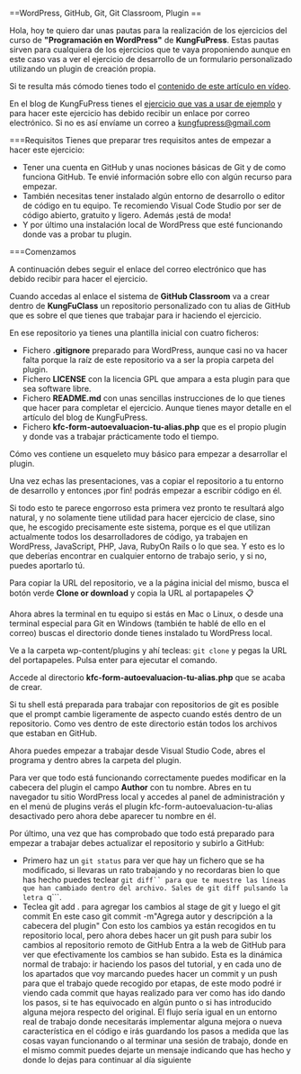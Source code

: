 ==WordPress, GitHub, Git, Git Classroom, Plugin ==

Hola, hoy te quiero dar unas pautas para la realización de los ejercicios del curso de **"Programación en WordPress"** de **KungFuPress**. Estas pautas sirven para cualquiera de los ejercicios que te vaya proponiendo aunque en este caso vas a ver el ejercicio de desarrollo de un formulario personalizado utilizando un plugin de creación propia. 

Si te resulta más cómodo tienes todo el [contenido de este artículo en vídeo](https://youtu.be/dRuiJOhsVfM).

En el blog de KungFuPress tienes el [ejercicio que vas a usar de ejemplo](https://kungfupress.com/como-programar-un-formulario-en-wordpress-sin-utilizar-plugins/) y para hacer este ejercicio has debido recibir un enlace por correo electrónico. Si no es así envíame un correo a kungfupress@gmail.com

===Requisitos
Tienes que preparar tres requisitos antes de empezar a hacer este ejercicio:
* Tener una cuenta en GitHub y unas nociones básicas de Git y de como funciona GitHub. Te envié información sobre ello con algún recurso para empezar.
* También necesitas tener instalado algún entorno de desarrollo o editor de código en tu equipo. Te recomiendo Visual Code Studio por ser de código abierto, gratuito y ligero. Además ¡está de moda!
* Y por último una instalación local de WordPress que esté funcionando donde vas a probar tu plugin.

===Comenzamos

A continuación debes seguir el enlace del correo electrónico que has debido recibir para hacer el ejercicio. 

Cuando accedas al enlace el sistema de **GitHub Classroom** va a crear dentro de **KungFuClass** un repositorio personalizado con tu alias de GitHub que es sobre el que tienes que trabajar para ir haciendo el ejercicio.

En ese repositorio ya tienes una plantilla inicial con cuatro ficheros:
* Fichero **.gitignore** preparado para WordPress, aunque casi no va hacer falta porque la raíz de este repositorio va a ser la propia carpeta del plugin.
* Fichero **LICENSE** con la licencia GPL que ampara a esta plugin para que sea software libre.
* Fichero **README.md** con unas sencillas instrucciones de lo que tienes que hacer para completar el ejercicio. Aunque tienes mayor detalle en el artículo del blog de KungFuPress.
* Fichero **kfc-form-autoevaluacion-tu-alias.php** que es el propio plugin y donde vas a trabajar prácticamente todo el tiempo. 

Cómo ves contiene un esqueleto muy básico para empezar a desarrollar el plugin.

Una vez echas las presentaciones, vas a copiar el repositorio a tu entorno de desarrollo y entonces ¡por fin! podrás empezar a escribir código en él.

Si todo esto te parece engorroso esta primera vez pronto te resultará algo natural, y no solamente tiene utilidad para hacer ejercicio de clase, sino que, he escogido precisamente este sistema, porque es el que utilizan actualmente todos los desarrolladores de código, ya trabajen en WordPress, JavaScript, PHP, Java, RubyOn Rails o lo que sea. Y esto es lo que deberías encontrar en cualquier entorno de trabajo serio, y si no, puedes aportarlo tú.

Para copiar la URL del repositorio, ve a la página inicial del mismo, busca el botón verde **Clone or download** y copia la URL al portapapeles 📋

Ahora abres la terminal en tu equipo si estás en Mac o Linux, o desde una terminal especial para Git en Windows (también te hablé de ello en el correo) buscas el directorio donde tienes instalado tu WordPress local. 

Ve a la carpeta wp-content/plugins y ahí tecleas: ```git clone``` y pegas la URL del portapapeles. Pulsa enter para ejecutar el comando. 

Accede al directorio **kfc-form-autoevaluacion-tu-alias.php** que se acaba de crear.

Si tu shell está preparada para trabajar con repositorios de git es posible que el prompt cambie ligeramente de aspecto cuando estés dentro de un repositorio. Como ves dentro de este directorio están todos los archivos que estaban en GitHub.

Ahora puedes empezar a trabajar desde Visual Studio Code, abres el programa y dentro abres la carpeta del plugin.

Para ver que todo está funcionando correctamente puedes modificar en la cabecera del plugin el campo **Author** con tu nombre.
Abres en tu navegador tu sitio WordPress local y accedes al panel de administración y en el menú de plugins verás el plugin kfc-form-autoevaluacion-tu-alias desactivado pero ahora debe aparecer tu nombre en él.

Por último, una vez que has comprobado que todo está preparado para empezar a trabajar debes actualizar el repositorio y subirlo a GitHub:
* Primero haz un ```git status``` para ver que hay un fichero que se ha modificado, si llevaras un rato trabajando y no recordaras bien lo que has hecho puedes teclear ```git diff`` para que te muestre las líneas que han cambiado dentro del archivo. Sales de git diff pulsando la letra ```q```.
* Teclea git add . para agregar los cambios al stage de git y luego el git commit
En este caso git commit -m"Agrega autor y descripción a la cabecera del plugin"
Con esto los cambios ya están recogidos en tu repositorio local, pero ahora debes hacer un git push para subir los cambios al repositorio remoto de GitHub
Entra a la web de GitHub para ver que efectivamente los cambios se han subido.
Esta es la dinámica normal de trabajo: ir haciendo los pasos del tutorial, y en cada uno de los apartados que voy marcando puedes hacer un commit y un push para que el trabajo quede recogido por etapas, de este modo podré ir viendo cada commit que hayas realizado para ver como has ido dando los pasos, si te has equivocado en algún punto o si has introducido alguna mejora respecto del original.
El flujo sería igual en un entorno real de trabajo donde necesitarás implementar alguna mejora o nueva característica en el código e irás guardando los pasos a medida que las cosas vayan funcionando o al terminar una sesión de trabajo, donde en el mismo commit puedes dejarte un mensaje indicando que has hecho y donde lo dejas para continuar al día siguiente
